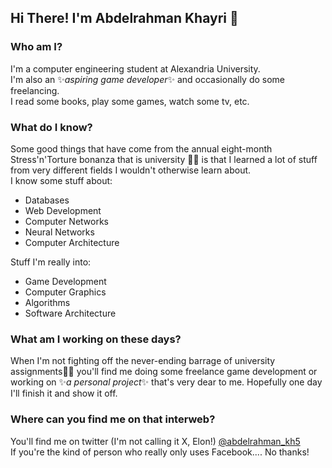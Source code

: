 ## Hi There! I'm Abdelrahman Khayri 👋

### Who am I?
I'm a computer engineering student at Alexandria University.  
I'm also an ✨*aspiring game developer*✨ and occasionally do some freelancing.  
I read some books, play some games, watch some tv, etc.

### What do I know?
Some good things that have come from the annual eight-month Stress'n'Torture bonanza that is university 🫠🫠 is that I learned a lot of stuff from very different fields I wouldn't otherwise learn about.  
I know some stuff about:
- Databases
- Web Development
- Computer Networks
- Neural Networks
- Computer Architecture

Stuff I'm really into:
- Game Development
- Computer Graphics
- Algorithms
- Software Architecture

### What am I working on these days?
When I'm not fighting off the never-ending barrage of university assignments😮‍💨 you'll find me doing some freelance game development or working on ✨*a personal project*✨ that's very dear to me. Hopefully one day I'll finish it and show it off.

### Where can you find me on that interweb?
You'll find me on twitter (I'm not calling it X, Elon!) [@abdelrahman_kh5](https://x.com/abdelrahman_kh5)   
If you're the kind of person who really only uses Facebook.... No thanks!

<!--
**abderrahman504/abderrahman504** is a ✨ _special_ ✨ repository because its `README.md` (this file) appears on your GitHub profile.

Here are some ideas to get you started:

- 🔭 I’m currently working on ...
- 🌱 I’m currently learning ...
- 👯 I’m looking to collaborate on ...
- 🤔 I’m looking for help with ...
- 💬 Ask me about ...
- 📫 How to reach me: ...
- 😄 Pronouns: ...
- ⚡ Fun fact: ...
-->
